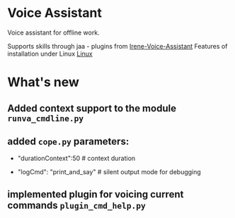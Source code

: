 # Voice Assistant

Voice assistant for offline work. 

Supports skills through jaa - plugins from [Irene-Voice-Assistant](https://github.com/janvarev/Irene-Voice-Assistant)
Features of installation under Linux [Linux](https://github.com/janvarev/Irene-Voice-Assistant/blob/master/docs/INSTALL_LINUX.md)

# What's new

## Added context support to the module `runva_cmdline.py`

## added `cope.py` parameters:

- "durationContext":50 # context duration  

- "logCmd": "print_and_say"  # silent output mode for debugging

## implemented plugin for voicing current commands `plugin_cmd_help.py`